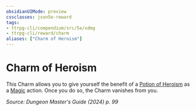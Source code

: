 ```yaml
---
obsidianUIMode: preview
cssclasses: json5e-reward
tags:
- ttrpg-cli/compendium/src/5e/xdmg
- ttrpg-cli/reward/charm
aliases: ["Charm of Heroism"]
---
```

# Charm of Heroism

This Charm allows you to give yourself the benefit of a [Potion of Heroism](3-Compendium/items/potion-of-heroism-xdmg.md) as a [Magic](3-Compendium/rules/actions.md#Magic) action. Once you do so, the Charm vanishes from you.

*Source: Dungeon Master's Guide (2024) p. 99*